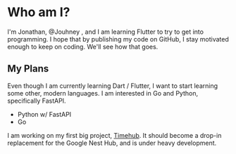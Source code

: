# Who am I?
I'm Jonathan, @Jouhney , and I am learning Flutter to try to get into programming. I hope that by publishing my code on GitHub,
I stay motivated enough to keep on coding. We'll see how that goes.

## My Plans
Even though I am currently learning Dart / Flutter, I want to start learning some other, modern languages. I am interested in Go and Python, specifically FastAPI.
* Python w/ FastAPI
* Go

I am working on my first big project, [Timehub](https://github.com/Jouhney/timehub#readme). It should become a drop-in replacement for the Google Nest Hub, and is under heavy development.
<!---
Jouhney/Jouhney is a ✨ special ✨ repository because its `README.md` (this file) appears on your GitHub profile.
You can click the Preview link to take a look at your changes.
--->
